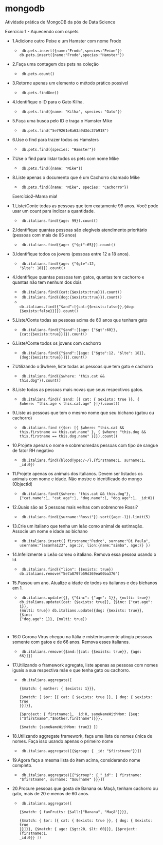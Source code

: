 # mongodb
Atividade prática de MongoDB da pós de Data Science

Exercício 1 - Aquecendo com ospets

- 1.Adicione outro Peixe e um Hamster com nome Frodo
  - <code> db.pets.insert({name:"Frodo",species:"Peixe"})
db.pets.insert({name:"Frodo",species:"Hamster"})</code>

- 2.Faça uma contagem dos pets na coleção
  - <code> db.pets.count() </code>

- 3.Retorne apenas um elemento o método prático possível
  - <code> db.pets.findOne() </code>

- 4.Identifique o ID para o Gato Kilha.
  - <code> db.pets.find({name: "Kilha", species: "Gato"}) </code>

- 5.Faça uma busca pelo ID e traga o Hamster Mike
  - <code> db.pets.find("5e79261e8a63a9d3dc37b918") </code>

- 6.Use o find para trazer todos os Hamsters
  - <code> db.pets.find({species: "Hamster"}) </code>

- 7.Use o find para listar todos os pets com nome Mike
  - <code> db.pets.find({name: "Mike"}) </code>

- 8.Liste apenas o documento que é um Cachorro chamado Mike
  - <code> db.pets.find({name: "Mike", species: "Cachorro"}) </code>
  
  Exercício2–Mama mia!
  
- 1.Liste/Conte todas as pessoas que tem exatamente 99 anos. Você pode usar um count para indicar a quantidade.
  - <code> db.italians.find({age: 99}).count() </code>
  
- 2.Identifique quantas pessoas são elegíveis atendimento prioritário (pessoas com mais de 65 anos)
  - <code> db.italians.find({age: {"$gt":65}}).count() </code>
 
- 3.Identifique todos os jovens (pessoas entre 12 a 18 anos).
  - <code> db.italians.find({age: {"$gte":12, "$lte": 18}}).count() </code>

- 4.Identifique quantas pessoas tem gatos, quantas tem cachorro e quantas não tem nenhum dos dois
  - <code> db.italians.find({cat:{$exists:true}}).count() </code>
  - <code> db.italians.find({dog:{$exists:true}}).count() </code>
  - <code> db.italians.find({"$and":[{cat:{$exists:false}},{dog:{$exists:false}}]}).count() </code>

- 5.Liste/Conte todas as pessoas acima de 60 anos que tenham gato
  - <code> db.italians.find({"$and":[{age: {"$gt":60}}, {cat:{$exists:true}}]}).count() </code>

- 6.Liste/Conte todos os jovens com cachorro
  - <code> db.italians.find({"$and":[{age: {"$gte":12, "$lte": 18}}, {dog:{$exists:true}}]}).count() </code>

- 7.Utilizando o $where, liste todas as pessoas que tem gato e cachorro
  - <code> db.italians.find({$where: "this.cat && this.dog"}).count() </code>

- 8.Liste todas as pessoas mais novas que seus respectivos gatos.
  - <code> db.italians.find({ $and: [{ cat: { $exists: true }}, { $where: "this.age < this.cat.age" }]}).count() </code>

- 9.Liste as pessoas que tem o mesmo nome que seu bichano (gatou ou cachorro)
  - <code> db.italians.find ({$or: [{ $where: "this.cat && this.firstname == this.cat.name" }, { $where: "this.dog && this.firstname == this.dog.name" }]}).count() </code>

- 10.Projete apenas o nome e sobrenomedas pessoas com tipo de sangue de fator RH negativo
  - <code> db.italians.find({bloodType:/-/},{firstname:1, surname:1, _id:0}) </code>

- 11.Projete apenas os animais dos italianos. Devem ser listados os animais com nome e idade. Não mostre o identificado do mongo (ObjectId)
  - <code> db.italians.find({$where: "this.cat && this.dog"}, {"cat.name":1, "cat.age":1, "dog.name":1, "dog.age":1, _id:0}) </code>

- 12.Quais são as 5 pessoas mais velhas com sobrenome Rossi?
  - <code> db.italians.find({surname:"Rossi"}).sort({age:-1}).limit(5) </code>

- 13.Crie um italiano que tenha um leão como animal de estimação. Associe um nome e idade ao bichano
  - <code> db.italians.insert({
    firstname:"Pedro",
    surname:"Di Paula",
    username:"lasanha123",
    age:37,
    lion:{name:"simba", age:7}
    }) </code>

- 14.Infelizmente o Leão comeu o italiano. Remova essa pessoa usando o Id.
  - <code> db.italians.find({"lion": {$exists: true})
    db.italians.remove("5e7a8797b59d369ea00ba376") </code>

- 15.Passou um ano. Atualize a idade de todos os italianos e dos bichanos em 1.
  - <code> db.italians.update({}, {"$inc": {"age": 1}}, {multi: true}) 
    db.italians.update({cat: {$exists: true}}, {$inc: {"cat.age": 1}}, {multi: true})
    db.italians.update({dog: {$exists: true}}, {$inc: {"dog.age": 1}}, {multi: true})
  </code>

- 16.O Corona Vírus chegou na Itália e misteriosamente atingiu pessoas somente com gatos e de 66 anos. Remova esses italianos.
  - <code> db.italians.remove({$and:[{cat: {$exists: true}}, {age: 66}]}) </code>

- 17.Utilizando o framework agregate, liste apenas as pessoas com nomes iguais a sua respectiva mãe e que tenha gato ou cachorro.
  - <code> db.italians.aggregate([    
  {$match: { mother: { $exists: 1}}},     
  {$match: { $or: [{ cat: { $exists: true }}, { dog: { $exists: true }}]}},     
  {$project: { firstname:1, _id:0, sameNameWithMom: {$eq: ["$firstname","$mother.firstname"]}}},    
  {$match: {sameNameWithMom: true}} ]) </code>

- 18.Utilizando aggregate framework, faça uma lista de nomes única de nomes. Faça isso usando apenas o primeiro nome
  - <code> db.italians.aggregate([{$group: { _id: "$firstname"}}]) </code>

- 19.Agora faça a mesma lista do item acima, considerando nome completo.
  - <code> db.italians.aggregate([{"$group": { "_id": { firstname: "$firstname", surname: "$surname" }}}]) </code>

- 20.Procure pessoas que gosta de Banana ou Maçã, tenham cachorro ou gato, mais de 20 e menos de 60 anos.
  - <code> db.italians.aggregate([    
{$match: { favFruits: {$all:["Banana", "Maçã"]}}},  
{$match: { $or: [{ cat: { $exists: true }}, { dog: { $exists: true }}]}},
{$match: { age: {$gt:20, $lt: 60}}},
{$project: {firstname:1, _id:0}}
]) </code>
